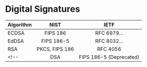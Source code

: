 # Digital Signatures

| Algorithm | NIST | IETF |
|:--|:-:|:-:|
| ECDSA | FIPS 186 | RFC 6979... |
| EdDSA | FIPS 186-5 | RFC 8032... |
| RSA | PKCS, FIPS 186 | RFC 4056 |
<!-- | DSA | FIPS 186-5 (Deprecated) | | -->
